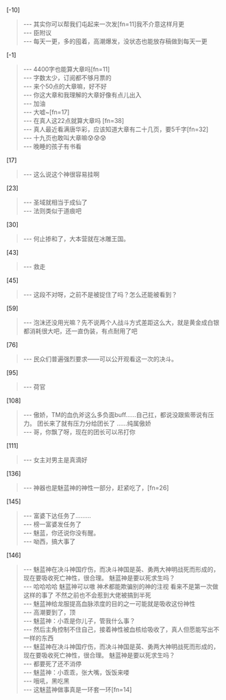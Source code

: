 
[-10] 
>--- 其实你可以帮我们屯起来一次发[fn=11]我不介意这样月更<br>
>--- 臣附议<br>
>--- 每天一更，多的囤着，高潮爆发，没状态也能放存稿做到每天一更<br>

[-1] 
>--- 4400字也能算大章吗[fn=11]<br>
>--- 字数太少，订阅都不够月票的<br>
>--- 来个50点的大章嘛，好不好<br>
>--- 你这大章和我理解的大章好像有点儿出入<br>
>--- 加油<br>
>--- 大嘘~[fn=17]<br>
>--- 在真人这22点就算大章吗 [fn=38]<br>
>--- 真人最近看满唐华彩，应该知道大章有二十几页，要5千字[fn=32]<br>
>--- 十九页也敢叫大章嘛😰😰😰<br>
>--- 晚睡的孩子有书看<br>

[17] 
>--- 这么说这个神很容易挂啊<br>

[23] 
>--- 圣域就相当于成仙了<br>
>--- 法则类似于道痕吧<br>

[30] 
>--- 何止掺和了，大本营就在冰雕王国。<br>

[43] 
>--- 救走<br>

[45] 
>--- 这段不对呀，之前不是被捉住了吗？怎么还能被看到？<br>

[59] 
>--- 泡沫还没用光嘛？先不说两个人战斗方式差距这么大，就是黄金成白银都消耗很大吧，还一直伪装，有点耐用了吧<br>

[76] 
>--- 民众们普遍强烈要求——可以公开观看这一次的决斗。<br>

[95] 
>--- 荷官<br>

[108] 
>--- 傲娇，TM的血仇斧这么多负面buff……自己扛，都说没跟紫蒂说有压力。
团长来了就有压力分给团长了
……纯属傲娇<br>
>--- 哥，你飘了呀，现在的团长可以吊打你<br>

[111] 
>--- 女主对男主是真滴好<br>

[136] 
>--- 神器也是魅蓝神的神性一部分，赶紧吃了，[fn=26]<br>

[145] 
>--- 富婆下达任务了………<br>
>--- 榜一富婆发任务了<br>
>--- 魅蓝，你还说你没有醒。<br>
>--- 呦西，搞大事了<br>

[146] 
>--- 魅蓝神在决斗神国疗伤，而决斗神国是英、勇两大神明战死而形成的，
现在要吸收死亡神性，很合理。
魅蓝神是要以死求生吗？<br>
>--- 哈哈哈哈  魅蓝神可以嗷 神术都能欺骗别的神的注视 看来不是第一次做这样的事了 不然之前也不会惹到大佬被搞到半死<br>
>--- 魅蓝神给龙服提高血脉浓度的目的之一可能就是吸收这份神性<br>
>--- 高潮要到了，顶<br>
>--- 魅蓝神：小乖是你儿子，管我什么事？<br>
>--- 然后主角控制不住自己，接着神性被血核给吸收了，真人但愿能写出不一样的东西<br>
>--- 魅蓝神在决斗神国疗伤，而决斗神国是英、勇两大神明战死而形成的，
现在要吸收死亡神性，很合理。
魅蓝神是要以死求生吗？<br>
>--- 都要死了还不消停<br>
>--- 魅蓝神：小乖乖，张大嘴，饭饭来喽<br>
>--- 哦吼，黑吃黑<br>
>--- 这魅蓝神做事真是一环套一环[fn=14]<br>
